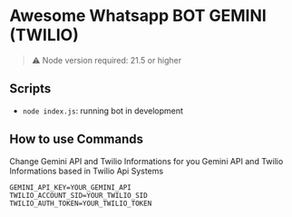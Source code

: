 # Awesome Whatsapp BOT GEMINI (TWILIO)

> ⚠️ Node version required: 21.5 or higher 

## Scripts

- `node index.js`: running bot in development

## How to use Commands 

Change Gemini API and Twilio Informations for you Gemini API and Twilio Informations based in Twilio Api Systems

```env.
GEMINI_API_KEY=YOUR_GEMINI_API
TWILIO_ACCOUNT_SID=YOUR_TWILIO_SID
TWILIO_AUTH_TOKEN=YOUR_TWILIO_TOKEN
```
